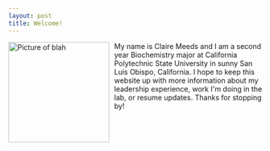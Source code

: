```yaml
---
layout: post
title: Welcome!
---
```

<img src="{{site.baseurl}}/images/CMEEDS!.png" alt="Picture of blah" width="200" style="float: left; margin-top: 0px; margin-right: 10px" />
 My name is Claire Meeds and I am a second year Biochemistry major at California Polytechnic State University in sunny San Luis Obispo, California. I hope to keep this website up with more information about my leadership experience, work I'm doing in the lab, or resume updates. Thanks for stopping by!
